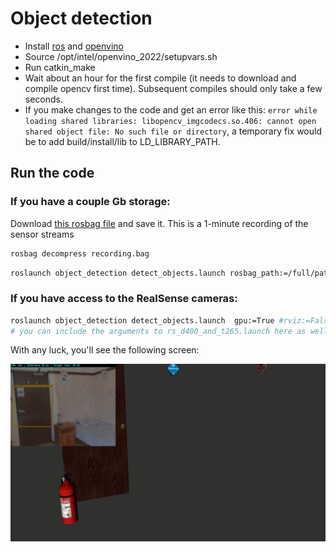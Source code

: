 # Object detection
- Install [ros](http://wiki.ros.org/noetic/Installation/Ubuntu) and [openvino](https://docs.openvino.ai/latest/openvino_docs_install_guides_installing_openvino_from_archive_linux.html#doxid-openvino-docs-install-guides-installing-openvino-from-archive-linux)
- Source /opt/intel/openvino_2022/setupvars.sh 
- Run catkin_make
- Wait about an hour for the first compile (it needs to download and compile opencv first time). Subsequent compiles should only take a few seconds.
- If you make changes to the code and get an error like this: `error while loading shared libraries: libopencv_imgcodecs.so.406: cannot open shared object file: No such file or directory`, a temporary fix would be to add build/install/lib to LD_LIBRARY_PATH.
## Run the code

### If you have a couple Gb storage:
Download [this rosbag file](https://drive.google.com/drive/u/1/folders/1Y2u8pNS8XX3paCsEkHHC_YGhx59B44ql) and save it.
This is a 1-minute recording of the sensor streams

```bash
rosbag decompress recording.bag
```
```bash
roslaunch object_detection detect_objects.launch rosbag_path:=/full/path/to/recording.bag gpu:=True
```

### If you have access to the RealSense cameras:
```bash
roslaunch object_detection detect_objects.launch  gpu:=True #rviz:=False
# you can include the arguments to rs_d400_and_t265.launch here as well
```

With any luck, you'll see the following screen:

![Object detection visualization](resources/rviz-output.png)